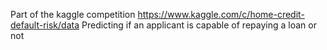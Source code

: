 Part of the kaggle competition https://www.kaggle.com/c/home-credit-default-risk/data
Predicting if an applicant is capable of repaying a loan or not
